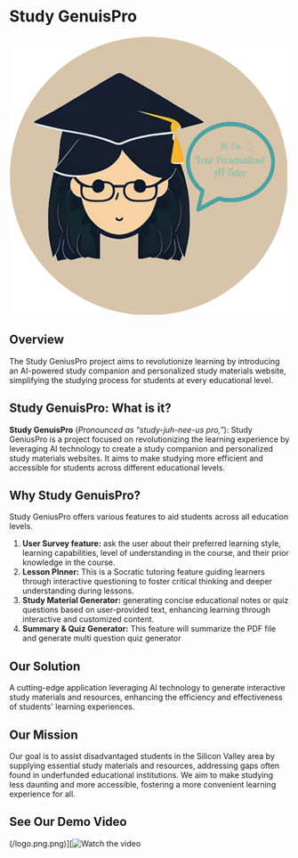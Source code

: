 # Study GenuisPro

![imaget](logo.png)

## Overview

The Study GeniusPro project aims to revolutionize learning by introducing an AI-powered study companion and personalized study materials website, simplifying the studying process for students at every educational level.


## Study GenuisPro: What is it?

**Study GenuisPro** (*Pronounced as “study-juh-nee-us pro,”*):
Study GeniusPro is a project focused on revolutionizing the learning experience by leveraging AI technology to create a study companion and personalized study materials websites. It aims to make studying more efficient and accessible for students across different educational levels.

## Why Study GenuisPro? 

Study GeniusPro offers various features to aid students across all education levels. 

1. **User Survey feature:** ask the user about their preferred learning style, learning capabilities, level of understanding in the course, and their prior knowledge in the course.
2. **Lesson Plnner:** This is a Socratic tutoring feature guiding learners through interactive questioning to foster critical thinking and deeper understanding during lessons.
3. **Study Material Generator:** generating concise educational notes or quiz questions based on user-provided text, enhancing learning through interactive and customized content.
4. **Summary & Quiz Generator:** This feature will summarize the PDF file and generate multi question quiz generator
   
## Our Solution
A cutting-edge application leveraging AI technology to generate interactive study materials and resources, enhancing the efficiency and effectiveness of students' learning experiences.

## Our Mission
Our goal is to assist disadvantaged students in the Silicon Valley area by supplying essential study materials and resources, addressing gaps often found in underfunded educational institutions. We aim to make studying less daunting and more accessible, fostering a more convenient learning experience for all.

## See Our Demo Video
(/logo.png.png)][![Watch the video](https://github.com/SophiaN150/Personalized-AI-Tutor/assets/165322447/b924e05a-0dc5-48b2-be94-8fd87380ed9e) 

